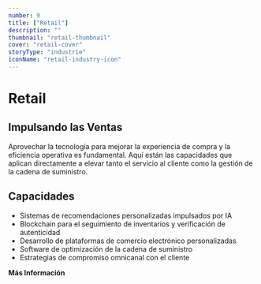 ```yaml
---
number: 9
title: ["Retail"]
description: ""
thumbnail: "retail-thumbnail"
cover: "retail-cover"
storyType: "industrie"
iconName: "retail-industry-icon"
---
```


# Retail

## Impulsando las Ventas

Aprovechar la tecnología para mejorar la experiencia de compra y la eficiencia operativa es fundamental. Aquí están las capacidades que aplican directamente a elevar tanto el servicio al cliente como la gestión de la cadena de suministro.

## Capacidades

* Sistemas de recomendaciones personalizadas impulsados por IA
* Blockchain para el seguimiento de inventarios y verificación de autenticidad
* Desarrollo de plataformas de comercio electrónico personalizadas
* Software de optimización de la cadena de suministro
* Estrategias de compromiso omnicanal con el cliente

**Más Información**